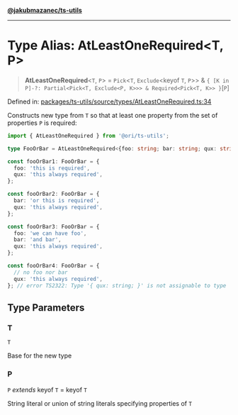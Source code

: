 [**@jakubmazanec/ts-utils**](../README.md)

---

# Type Alias: AtLeastOneRequired\<T, P\>

> **AtLeastOneRequired**\<`T`, `P`\> = `Pick`\<`T`, `Exclude`\<keyof `T`, `P`\>\> &
> `{ [K in P]-?: Partial<Pick<T, Exclude<P, K>>> & Required<Pick<T, K>> }`\[`P`\]

Defined in:
[packages/ts-utils/source/types/AtLeastOneRequired.ts:34](https://github.com/jakubmazanec/tools/blob/dccfe8e5cee218e88ff4db59e4bf460975897c58/packages/ts-utils/source/types/AtLeastOneRequired.ts#L34)

Constructs new type from `T` so that at least one property from the set of properties `P` is
required:

```TypeScript
import { AtLeastOneRequired } from '@ori/ts-utils';

type FooOrBar = AtLeastOneRequired<{foo: string; bar: string; qux: string}, 'foo' | 'bar'>;

const fooOrBar1: FooOrBar = {
  foo: 'this is required',
  qux: 'this always required',
};

const fooOrBar2: FooOrBar = {
  bar: 'or this is required',
  qux: 'this always required',
};

const fooOrBar3: FooOrBar = {
  foo: 'we can have foo',
  bar: 'and bar',
  qux: 'this always required',
};

const fooOrBar4: FooOrBar = {
  // no foo nor bar
  qux: 'this always required',
}; // error TS2322: Type '{ qux: string; }' is not assignable to type 'FooOrBar'
```

## Type Parameters

### T

`T`

Base for the new type

### P

`P` _extends_ keyof `T` = keyof `T`

String literal or union of string literals specifying properties of `T`
